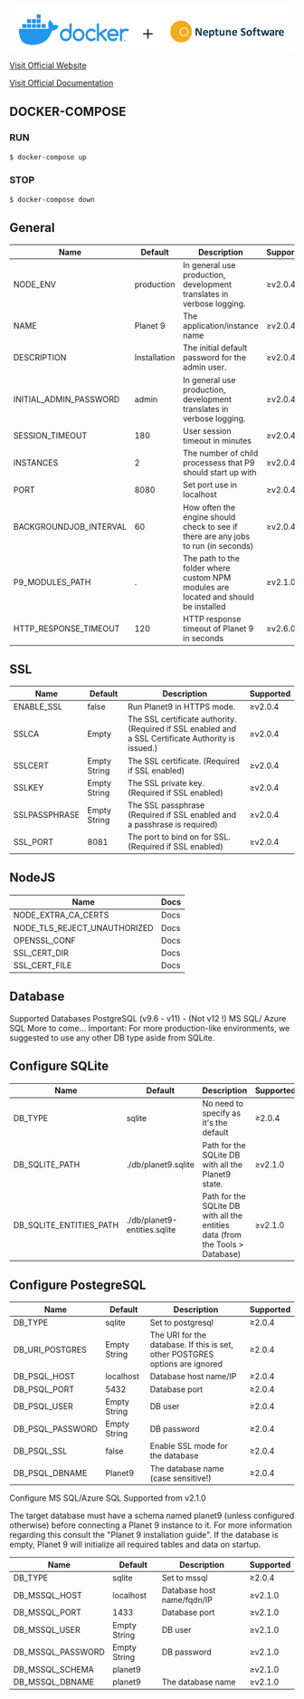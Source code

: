 ![alt text](assets/docker_neptune.png "Docker")

[Visit Official Website](https://www.google.com)

[Visit Official Documentation](https://community.neptune-software.com/documentation/planet9)

## DOCKER-COMPOSE
### RUN
```
$ docker-compose up
```

### STOP
```
$ docker-compose down
```

## General

| Name | Default | Description | Supported |
| ---  | -----   |  ------  |----------|
| NODE_ENV  | production | In general use production, development translates in verbose logging.   | ≥v2.0.4   |
| NAME      | Planet 9 | The application/instance name   | ≥v2.0.4   |
| DESCRIPTION  | Installation | The initial default password for the admin user.   | ≥v2.0.4   |
| INITIAL_ADMIN_PASSWORD  | admin |	In general use production, development translates in verbose logging.   | ≥v2.0.4   |
| SESSION_TIMEOUT  | 180 |	User session timeout in minutes   | ≥v2.0.4   |
| INSTANCES  | 2 |	The number of child processess that P9 should start up with   | ≥v2.0.4   |
| PORT  | 8080 |	Set port use in localhost   | ≥v2.0.4   |
| BACKGROUNDJOB_INTERVAL | 60 |	How often the engine should check to see if there are any jobs to run (in seconds) | ≥v2.0.4 |
| P9_MODULES_PATH |	. |	The path to the folder where custom NPM modules are located and should be installed | ≥v2.1.0 |
| HTTP_RESPONSE_TIMEOUT | 120 | HTTP response timeout of Planet 9 in seconds | ≥v2.6.0 |


## SSL

| Name | Default | Description | Supported |
| ---- | ------- | ----------- | --------- |
| ENABLE_SSL | false | Run Planet9 in HTTPS mode. | ≥v2.0.4 |
| SSLCA | Empty | The SSL certificate authority. (Required if SSL enabled and a SSL Certificate Authority is issued.) |	 ≥v2.0.4 |
| SSLCERT | Empty String | The SSL certificate. (Required if SSL enabled) | ≥v2.0.4 |
| SSLKEY | Empty String | The SSL private key. (Required if SSL enabled) | ≥v2.0.4 |
| SSLPASSPHRASE | Empty String | The SSL passphrase (Required if SSL enabled and a passhrase is required) | ≥v2.0.4 |
| SSL_PORT | 8081 | The port to bind on for SSL. (Required if SSL enabled) | ≥v2.0.4 |

## NodeJS

| Name | Docs |
| ---- | ---- |
| NODE_EXTRA_CA_CERTS | Docs |
| NODE_TLS_REJECT_UNAUTHORIZED | Docs |
| OPENSSL_CONF | Docs |
| SSL_CERT_DIR | Docs |
| SSL_CERT_FILE | Docs |

## Database

Supported Databases
PostgreSQL (v9.6 - v11) - (Not v12 !)
MS SQL/ Azure SQL
More to come...
Important: For more production-like environments, we suggested to use any other DB type aside from SQLite.

## Configure SQLite

| Name | Default | Description | Supported |
| ---- | ------- | ----------- | --------- |
| DB_TYPE | sqlite | No need to specify as it's the default | ≥2.0.4 |
| DB_SQLITE_PATH | ./db/planet9.sqlite | Path for the SQLite DB with all the Planet9 state. | ≥v2.1.0 |
| DB_SQLITE_ENTITIES_PATH | ./db/planet9-entities.sqlite | Path for the SQLite DB with all the entities data (from the Tools > Database) | ≥v2.1.0 |

## Configure PostegreSQL

| Name | Default | Description | Supported |
| ---- | ------- | ----------- | --------- |
| DB_TYPE |	sqlite | Set to postgresql | ≥2.0.4 |
| DB_URI_POSTGRES | Empty String | The URI for the database. If this is set, other POSTGRES options are ignored | ≥2.0.4 |
| DB_PSQL_HOST | localhost | Database host name/IP | ≥2.0.4 |
| DB_PSQL_PORT | 5432 |	Database port | ≥2.0.4 |
| DB_PSQL_USER | Empty String |	DB user | ≥2.0.4 |
| DB_PSQL_PASSWORD | Empty String |	DB password | ≥2.0.4 |
| DB_PSQL_SSL | false |	Enable SSL mode for the database | ≥2.0.4 |
| DB_PSQL_DBNAME | Planet9 | The database name (case sensitive!) | ≥2.0.4 |

Configure MS SQL/Azure SQL
Supported from v2.1.0

The target database must have a schema named planet9 (unless configured otherwise) before connecting a Planet 9 instance to it. For more information regarding this consult the "Planet 9 installation guide". If the database is empty, Planet 9 will initialize all required tables and data on startup.

| Name | Default | Description | Supported |
| ---- | ------- | ----------- | --------- |
| DB_TYPE |	sqlite | Set to mssql | ≥2.0.4 |
| DB_MSSQL_HOST | localhost | Database host name/fqdn/IP | ≥v2.1.0 |
| DB_MSSQL_PORT | 1433 | Database port | ≥v2.1.0 |
| DB_MSSQL_USER | Empty String | DB user | ≥v2.1.0 |
| DB_MSSQL_PASSWORD | Empty String | DB password | ≥v2.1.0 |
| DB_MSSQL_SCHEMA |	planet9 |  | ≥v2.1.0 |
| DB_MSSQL_DBNAME | planet9 | The database name | ≥v2.1.0 |
